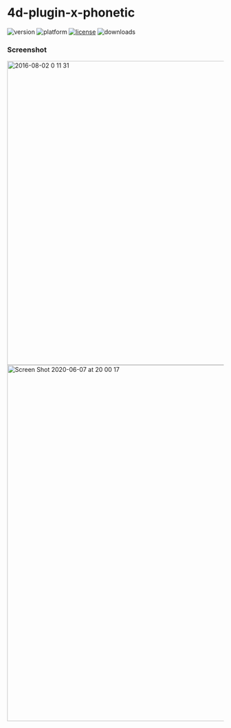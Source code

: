 # 4d-plugin-x-phonetic

![version](https://img.shields.io/badge/version-18%2B-EB8E5F)
![platform](https://img.shields.io/static/v1?label=platform&message=mac-intel%20|%20mac-arm)
[![license](https://img.shields.io/github/license/miyako/4d-plugin-x-phonetic)](LICENSE)
![downloads](https://img.shields.io/github/downloads/miyako/4d-plugin-x-phonetic/total)

### Screenshot

<img width="705" alt="2016-08-02 0 11 31" src="https://cloud.githubusercontent.com/assets/1725068/17298653/d0e7fb5c-5845-11e6-8e5e-96bccf5911c6.png">

<img width="826" alt="Screen Shot 2020-06-07 at 20 00 17" src="https://user-images.githubusercontent.com/1725068/83967109-90547a80-a8f9-11ea-9d65-04f47debe5da.png">
